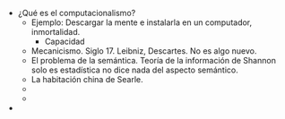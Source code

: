 - ¿Qué es el computacionalismo?
	- Ejemplo: Descargar la mente e instalarla en un computador, inmortalidad.
		- Capacidad
	- Mecanicismo. Siglo 17. Leibniz, Descartes. No es algo nuevo.
	- El problema de la semántica. Teoría de la información de Shannon solo es estadística no dice nada del aspecto semántico.
	- La habitación china de Searle.
	-
	-
-